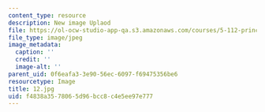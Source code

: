 ```yaml
---
content_type: resource
description: New image Uplaod
file: https://ol-ocw-studio-app-qa.s3.amazonaws.com/courses/5-112-principles-of-chemical-science-fall-2005/f4838a3578065d96bcc8c4e5ee97e777_12.jpg
file_type: image/jpeg
image_metadata:
  caption: ''
  credit: ''
  image-alt: ''
parent_uid: 0f6eafa3-3e90-56ec-6097-f69475356be6
resourcetype: Image
title: 12.jpg
uid: f4838a35-7806-5d96-bcc8-c4e5ee97e777
---
```

